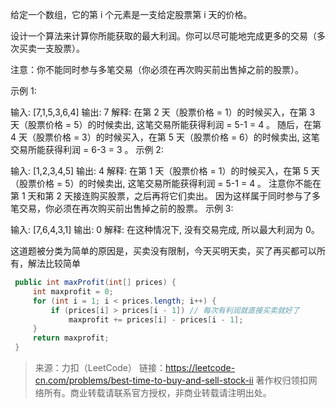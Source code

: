 给定一个数组，它的第 i 个元素是一支给定股票第 i 天的价格。

设计一个算法来计算你所能获取的最大利润。你可以尽可能地完成更多的交易（多次买卖一支股票）。

注意：你不能同时参与多笔交易（你必须在再次购买前出售掉之前的股票）。

示例 1:

输入: [7,1,5,3,6,4]
输出: 7
解释: 在第 2 天（股票价格 = 1）的时候买入，在第 3 天（股票价格 = 5）的时候卖出, 这笔交易所能获得利润 = 5-1 = 4 。
     随后，在第 4 天（股票价格 = 3）的时候买入，在第 5 天（股票价格 = 6）的时候卖出, 这笔交易所能获得利润 = 6-3 = 3 。
示例 2:

输入: [1,2,3,4,5]
输出: 4
解释: 在第 1 天（股票价格 = 1）的时候买入，在第 5 天 （股票价格 = 5）的时候卖出, 这笔交易所能获得利润 = 5-1 = 4 。
     注意你不能在第 1 天和第 2 天接连购买股票，之后再将它们卖出。
     因为这样属于同时参与了多笔交易，你必须在再次购买前出售掉之前的股票。
示例 3:

输入: [7,6,4,3,1]
输出: 0
解释: 在这种情况下, 没有交易完成, 所以最大利润为 0。

这道题被分类为简单的原因是，买卖没有限制，今天买明天卖，买了再买都可以所有，解法比较简单

```java
 public int maxProfit(int[] prices) {
     int maxprofit = 0;
     for (int i = 1; i < prices.length; i++) {
         if (prices[i] > prices[i - 1]) // 每次有利润就直接买卖就好了
             maxprofit += prices[i] - prices[i - 1];
     }
     return maxprofit;
 }
```

> 来源：力扣（LeetCode）
> 链接：https://leetcode-cn.com/problems/best-time-to-buy-and-sell-stock-ii
> 著作权归领扣网络所有。商业转载请联系官方授权，非商业转载请注明出处。

